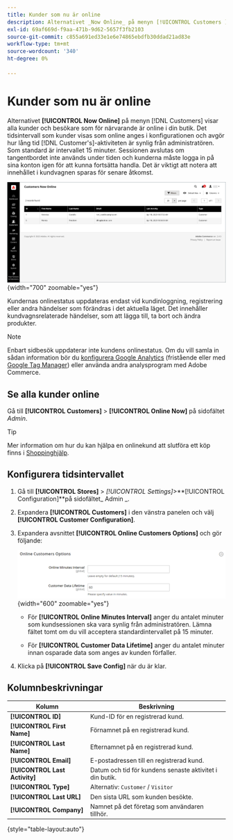 ```yaml
---
title: Kunder som nu är online
description: Alternativet _Now Online_ på menyn [!UICONTROL Customers ]visar alla kunder och besökare som för närvarande är online i din butik.
exl-id: 69af669d-f9aa-471b-9d62-5657f3fb2103
source-git-commit: c855a691ed33e1e6e74865ebdfb30ddad21ad83e
workflow-type: tm+mt
source-wordcount: '340'
ht-degree: 0%

---
```


# Kunder som nu är online

Alternativet **[!UICONTROL Now Online]** på menyn [!DNL Customers] visar alla kunder och besökare som för närvarande är online i din butik. Det tidsintervall som kunder visas som online anges i konfigurationen och avgör hur lång tid [!DNL Customer's]-aktiviteten är synlig från administratören. Som standard är intervallet 15 minuter. Sessionen avslutas om tangentbordet inte används under tiden och kunderna måste logga in på sina konton igen för att kunna fortsätta handla. Det är viktigt att notera att innehållet i kundvagnen sparas för senare åtkomst.

![Onlinekunder](assets/customers-now-online.png){width="700" zoomable="yes"}

Kundernas onlinestatus uppdateras endast vid kundinloggning, registrering eller andra händelser som förändras i det aktuella läget. Det innehåller kundvagnsrelaterade händelser, som att lägga till, ta bort och ändra produkter.

>[!NOTE]
>
>Enbart sidbesök uppdaterar inte kundens onlinestatus. Om du vill samla in sådan information bör du [konfigurera Google Analytics](../merchandising-promotions/google-analytics.md) (fristående eller med [Google Tag Manager](../merchandising-promotions/google-tag-manager.md)) eller använda andra analysprogram med Adobe Commerce.

## Se alla kunder online

Gå till **[!UICONTROL Customers]** > **[!UICONTROL Online Now]** på sidofältet _Admin_.

>[!TIP]
>
>Mer information om hur du kan hjälpa en onlinekund att slutföra ett köp finns i [Shoppinghjälp](../stores-purchase/introduction.md#shopping-assistance).

## Konfigurera tidsintervallet

1. Gå till **[!UICONTROL Stores]** > _[!UICONTROL Settings]_>**[!UICONTROL Configuration]**på sidofältet_ Admin _.

1. Expandera **[!UICONTROL Customers]** i den vänstra panelen och välj **[!UICONTROL Customer Configuration]**.

1. Expandera avsnittet **[!UICONTROL Online Customers Options]** och gör följande:

   ![Alternativ för onlinekunder](../configuration-reference/customers/assets/customer-configuration-online-customers-options.png){width="600" zoomable="yes"}

   - För **[!UICONTROL Online Minutes Interval]** anger du antalet minuter som kundsessionen ska vara synlig från administratören. Lämna fältet tomt om du vill acceptera standardintervallet på 15 minuter.

   - För **[!UICONTROL Customer Data Lifetime]** anger du antalet minuter innan osparade data som anges av kunden förfaller.

1. Klicka på **[!UICONTROL Save Config]** när du är klar.

## Kolumnbeskrivningar

| Kolumn | Beskrivning |
| --- | --- |
| **[!UICONTROL ID]** | Kund-ID för en registrerad kund. |
| **[!UICONTROL First Name]** | Förnamnet på en registrerad kund. |
| **[!UICONTROL Last Name]** | Efternamnet på en registrerad kund. |
| **[!UICONTROL Email]** | E-postadressen till en registrerad kund. |
| **[!UICONTROL Last Activity]** | Datum och tid för kundens senaste aktivitet i din butik. |
| **[!UICONTROL Type]** | Alternativ: `Customer` / `Visitor` |
| **[!UICONTROL Last URL]** | Den sista URL som kunden besökte. |
| **[!UICONTROL Company]** | Namnet på det företag som användaren tillhör. |

{style="table-layout:auto"}

